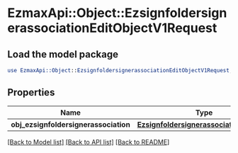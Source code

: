# EzmaxApi::Object::EzsignfoldersignerassociationEditObjectV1Request

## Load the model package
```perl
use EzmaxApi::Object::EzsignfoldersignerassociationEditObjectV1Request;
```

## Properties
Name | Type | Description | Notes
------------ | ------------- | ------------- | -------------
**obj_ezsignfoldersignerassociation** | [**EzsignfoldersignerassociationRequest**](EzsignfoldersignerassociationRequest.md) |  | [optional] 

[[Back to Model list]](../README.md#documentation-for-models) [[Back to API list]](../README.md#documentation-for-api-endpoints) [[Back to README]](../README.md)


